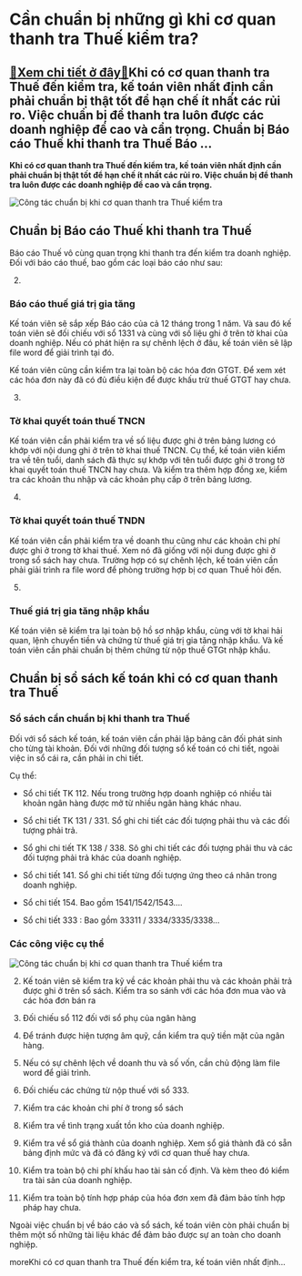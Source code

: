 Cần chuẩn bị những gì khi cơ quan thanh tra Thuế kiểm tra?
==========================================================

[:gift:Xem chi tiết ở đây:gift:](https://hddtvn.com/can-chuan-bi-nhung-gi-khi-co-quan-thanh-tra-thue-kiem-tra/)Khi có cơ quan thanh tra Thuế đến kiểm tra, kế toán viên nhất định cần phải chuẩn bị thật tốt để hạn chế ít nhất các rủi ro. Việc chuẩn bị để thanh tra luôn được các doanh nghiệp đề cao và cẩn trọng. Chuẩn bị Báo cáo Thuế khi thanh tra Thuế Báo …
------------------------------------------------------------------------------------------------------------------------------------------------------------------------------------------------------------------------------------------------------

**Khi có cơ quan thanh tra Thuế đến kiểm tra, kế toán viên nhất định cần phải chuẩn bị thật tốt để hạn chế ít nhất các rủi ro. Việc chuẩn bị để thanh tra luôn được các doanh nghiệp đề cao và cẩn trọng.**


![Công tác chuẩn bị khi cơ quan thanh tra Thuế kiểm tra](https://hddtvn.com/wp-content/uploads/2021/01/93479713.jpg)


Chuẩn bị Báo cáo Thuế khi thanh tra Thuế
----------------------------------------


Báo cáo Thuế vô cùng quan trọng khi thanh tra đến kiểm tra doanh nghiệp. Đối với báo cáo thuế, bao gồm các loại báo cáo như sau:




2. 
### Báo cáo thuế giá trị gia tăng






Kế toán viên sẽ sắp xếp Báo cáo của cả 12 tháng trong 1 năm. Và sau đó kế toán viên sẽ đối chiếu với sổ 1331 và cùng với số liệu ghi ở trên tờ khai của doanh nghiệp. Nếu có phát hiện ra sự chênh lệch ở đâu, kế toán viên sẽ lập file word để giải trình tại đó.


Kế toán viên cũng cần kiểm tra lại toàn bộ các hóa đơn GTGT. Để xem xét các hóa đơn này đã có đủ điều kiện để được khấu trừ thuế GTGT hay chưa.




3. 
### Tờ khai quyết toán thuế TNCN






Kế toán viên cần phải kiểm tra về số liệu được ghi ở trên bảng lương có khớp với nội dung ghi ở trên tờ khai thuế TNCN. Cụ thể, kế toán viên kiểm tra về tên tuổi, danh sách đã thực sự khớp với tên tuổi được ghi ở trong tờ khai quyết toán thuế TNCN hay chưa. Và kiểm tra thêm hợp đồng xe, kiểm tra các khoản thu nhập và các khoản phụ cấp ở trên bảng lương.




4. 
### Tờ khai quyết toán thuế TNDN






Kế toán viên cần phải kiểm tra về doanh thu cũng như các khoản chi phí được ghi ở trong tờ khai thuế. Xem nó đã giống với nội dung được ghi ở trong sổ sách hay chưa. Trường hợp có sự chênh lệch, kế toán viên cần phải giải trình ra file word để phòng trường hợp bị cơ quan Thuế hỏi đến.




5. 
### Thuế giá trị gia tăng nhập khẩu






Kế toán viên sẽ kiểm tra lại toàn bộ hồ sơ nhập khẩu, cùng với tờ khai hải quan, lệnh chuyển tiền và chứng từ thuế giá trị gia tăng nhập khẩu. Và kế toán viên cần phải chuẩn bị thêm chứng từ nộp thuế GTGt nhập khẩu.


Chuẩn bị sổ sách kế toán khi có cơ quan thanh tra Thuế
------------------------------------------------------


### Sổ sách cần chuẩn bị khi thanh tra Thuế


Đối với sổ sách kế toán, kế toán viên cần phải lập bảng cân đối phát sinh cho từng tài khoản. Đối với những đối tượng sổ kế toán có chi tiết, ngoài việc in sổ cái ra, cần phải in chi tiết.


Cụ thể:




* Sổ chi tiết TK 112. Nếu trong trường hợp doanh nghiệp có nhiều tài khoản ngân hàng được mở từ nhiều ngân hàng khác nhau.

* Sổ chi tiết TK 131 / 331. Sổ ghi chi tiết các đối tượng phải thu và các đối tượng phải trả.

* Sổ ghi chi tiết TK 138 / 338. Sô ghi chi tiết các đối tượng phải thu và các đối tượng phải trả khác của doanh nghiệp.

* Sổ chi tiết 141. Sổ ghi chi tiết từng đối tượng ứng theo cá nhân trong doanh nghiệp.

* Sổ chi tiết 154. Bao gồm 1541/1542/1543….

* Sổ chi tiết 333 : Bao gồm 33311 / 3334/3335/3338…



### Các công việc cụ thể


![Công tác chuẩn bị khi cơ quan thanh tra Thuế kiểm tra](https://hddtvn.com/wp-content/uploads/2021/01/67333728.jpg)




2. Kế toán viên sẽ kiểm tra kỹ về các khoản phải thu và các khoản phải trả được ghi ở trên sổ sách. Kiểm tra so sánh với các hóa đơn mua vào và các hóa đơn bán ra

4. Đối chiếu sổ 112 đối với sổ phụ của ngân hàng

6. Để tránh được hiện tượng âm quỹ, cần kiểm tra quỹ tiền mặt của ngân hàng.

8. Nếu có sự chênh lệch về doanh thu và số vốn, cần chủ động làm file word để giải trình.

10. Đối chiếu các chứng từ nộp thuế với sổ 333.

12. Kiểm tra các khoản chi phí ở trong sổ sách

14. Kiểm tra về tình trạng xuất tồn kho của doanh nghiệp.

16. Kiểm tra về sổ giá thành của doanh nghiệp. Xem sổ giá thành đã có sẵn bảng định mức và đã có đăng ký với cơ quan thuế hay chưa.

18. Kiểm tra toàn bộ chi phí khấu hao tài sản cố định. Và kèm theo đó kiểm tra tài sản của doanh nghiệp.

20. Kiểm tra toàn bộ tính hợp pháp của hóa đơn xem đã đảm bảo tính hợp pháp hay chưa.



Ngoài việc chuẩn bị về báo cáo và sổ sách, kế toán viên còn phải chuẩn bị thêm một số những tài liệu khác để đảm bảo được sự an toàn cho doanh nghiệp.



moreKhi có cơ quan thanh tra Thuế đến kiểm tra, kế toán viên nhất định…

